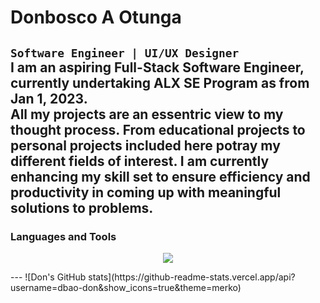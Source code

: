 # Donbosco A Otunga
**`Software Engineer | UI/UX Designer`**  
I am an aspiring **Full-Stack Software Engineer**, currently undertaking ALX SE Program as from Jan 1, 2023.  
  All my projects are an essentric view to my thought process. From educational projects to personal projects included here potray my different fields of interest. I am currently enhancing my skill set to ensure efficiency and productivity in coming up with meaningful solutions to problems.
---
### Languages and Tools
<p align="center">
    <img src="https://skillicons.dev/icons?i=html,css,js,py,bash,c,ai,ps,xd,git,linux" />
</p>
---
![Don's GitHub stats](https://github-readme-stats.vercel.app/api?username=dbao-don&show_icons=true&theme=merko)
<!--
**dbao-don/dbao-don** is a ✨ _special_ ✨ repository because its `README.md` (this file) appears on your GitHub profile.

Here are some ideas to get you started:

- 🔭 I’m currently working on ...
- 🌱 I’m currently learning ...
- 👯 I’m looking to collaborate on ...
- 🤔 I’m looking for help with ...
- 💬 Ask me about ...
- 📫 How to reach me: ...
- 😄 Pronouns: ...
- ⚡ Fun fact: ...
-->

